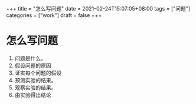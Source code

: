 +++
title = "怎么写问题"
date = 2021-02-24T15:07:05+08:00
tags = ["问题"]
categories = ["work"]
draft = false
+++

# 怎么写问题
1. 问题是什么。
1. 假设问题的原因
1. 证实每个问题的假设
1. 预测实验的结果。
1. 观察实验的结果。
1. 由实验得出结论